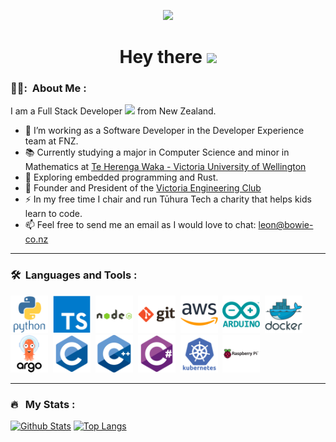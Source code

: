 
<p align="center"><img src="https://media.giphy.com/media/M9gbBd9nbDrOTu1Mqx/giphy.gif" width="100"/></p>
<h1 align="center">Hey there <img src="https://media.giphy.com/media/hvRJCLFzcasrR4ia7z/giphy.gif" width="30px"></h1>

### 👨‍💻: &nbsp;About Me :

I am a Full Stack Developer <img src="https://media.giphy.com/media/WUlplcMpOCEmTGBtBW/giphy.gif" width="30"> from New Zealand.

- 🔭 I’m working as a Software Developer in the Developer Experience team at FNZ.
- 📚 Currently studying a major in Computer Science and minor in Mathematics at [Te Herenga Waka - Victoria University of Wellington](https://wgtn.ac.nz)
- 🌱 Exploring embedded programming and Rust.
- 📝 Founder and President of the [Victoria Engineering Club](https://vec.ac.nz)
- ⚡  In my free time I chair and run Tūhura Tech a charity that helps kids learn to code.
- 📫 Feel free to send me an email as I would love to chat: leon@bowie-co.nz

---

### 🛠 &nbsp;Languages and Tools :

<p>
<img src="https://github.com/devicons/devicon/blob/master/icons/python/python-original-wordmark.svg" title="Python" alt="Python" width="60" height="60"/>&nbsp;
<img src="https://github.com/devicons/devicon/blob/master/icons/typescript/typescript-original.svg" title="Typescript" alt="Typescript" width="60" height="60"/>&nbsp;
<img src="https://github.com/devicons/devicon/blob/master/icons/nodejs/nodejs-original-wordmark.svg" title="NodeJS" alt="NodeJS" width="60" height="60"/>&nbsp;
<img src="https://github.com/devicons/devicon/blob/master/icons/git/git-original-wordmark.svg" title="Git" **alt="Git" width="60" height="60"/>&nbsp;
<img src="https://github.com/devicons/devicon/blob/master/icons/amazonwebservices/amazonwebservices-original-wordmark.svg" title="AWS" **alt="AWS" width="60" height="60"/>&nbsp;
<img src="https://github.com/devicons/devicon/blob/master/icons/arduino/arduino-original-wordmark.svg" title="Arduino" **alt="Arduino" width="60" height="60"/>&nbsp;
<img src="https://github.com/devicons/devicon/blob/master/icons/docker/docker-original-wordmark.svg" title="Docker" **alt="Docker" width="60" height="60"/>&nbsp;
<img src="https://github.com/devicons/devicon/blob/master/icons/argocd/argocd-original-wordmark.svg" title="ArgoCD" **alt="ArgoCD" width="60" height="60"/>&nbsp;
<img src="https://github.com/devicons/devicon/blob/master/icons/c/c-original.svg" title="C" **alt="C" width="60" height="60"/>&nbsp;
<img src="https://github.com/devicons/devicon/blob/master/icons/cplusplus/cplusplus-original.svg" title="C++" **alt="C++" width="60" height="60"/>&nbsp;
<img src="https://github.com/devicons/devicon/blob/master/icons/csharp/csharp-original.svg" title="C#" **alt="C#" width="60" height="60"/>&nbsp;
<img src="https://github.com/devicons/devicon/blob/master/icons/kubernetes/kubernetes-plain-wordmark.svg" title="Kubernetes" **alt="Kubernetes" width="60" height="60"/>&nbsp;
<img src="https://github.com/devicons/devicon/blob/master/icons/raspberrypi/raspberrypi-original-wordmark.svg" title="Raspberry Pi" **alt="Raspberry Pi" width="60" height="60"/>&nbsp;
</p>



---

### 🔥 &nbsp; My Stats :
[![Github Stats](https://github-readme-stats.vercel.app/api?username=Darkflame72&show_icons=true&theme=gotham)](https://github.com/anuraghazra/github-readme-stats)
[![Top Langs](https://github-readme-stats.vercel.app/api/top-langs/?username=Darkflame72&layout=compact&theme=gotham)](https://github.com/anuraghazra/github-readme-stats)
